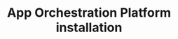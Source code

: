 ---
title: App Orchestration Platform installation
description: {Meta description}
template: howto-guide-template
---